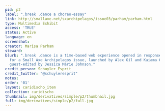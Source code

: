 ```yaml
---
pid: p2
label: ".break .dance a choreo-essay"
link: http://smallaxe.net/sxarchipelagos/issue03/parham/parham.html
type: Multimedia Exhibit
access: 'TRUE'
status: Active
language: en
screenshot: 
creator: Marisa Parham
steward: 
blurb: ".break .dance is a time-based web experience opened in response to a prompt
  for a Small Axe Archipelagos issue, launched by Alex Gil and Kaiama Glover, and
  guest-edited by Jessica Marie Johnson."
credit_person: Schuyler Esprit
credit_twitter: "@schuyleresprit"
notes: 
order: '01'
layout: caridischo_item
collection: caridischo
thumbnail: img/derivatives/simple/p2/thumbnail.jpg
full: img/derivatives/simple/p2/full.jpg
---
```

